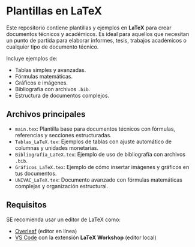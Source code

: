 # Plantillas en LaTeX

Este repositorio contiene plantillas y ejemplos en **LaTeX** para crear documentos técnicos y académicos. Es ideal para aquellos que necesitan un punto de partida para elaborar informes, tesis, trabajos académicos o cualquier tipo de documento técnico.

Incluye ejemplos de:
- Tablas simples y avanzadas.
- Fórmulas matemáticas.
- Gráficos e imágenes.
- Bibliografía con archivos `.bib`.
- Estructura de documentos complejos.

## Archivos principales

- `main.tex`: Plantilla base para documentos técnicos con fórmulas, referencias y secciones estructuradas.
- `Tablas_LaTeX.tex`: Ejemplos de tablas con ajuste automático de columnas y unidades monetarias.
- `Bibliografía_LaTeX.tex`: Ejemplo de uso de bibliografía con archivos `.bib`.
- `Gráficos_LaTeX.tex`: Ejemplo de cómo insertar imágenes y gráficos en tus documentos.
- `UNIVAC_LaTeX.tex`: Documento avanzado con fórmulas matemáticas complejas y organización estructural.

## Requisitos

SE recomienda usar un editor de LaTeX como:
- [Overleaf](https://www.overleaf.com/) (editor en línea)
- [VS Code](https://code.visualstudio.com/) con la extensión **LaTeX Workshop** (editor local)

